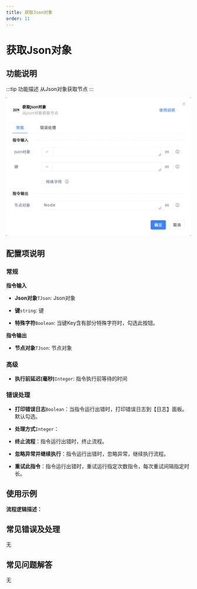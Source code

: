 ```yaml
---
title: 获取Json对象
order: 11
---
```


# 获取Json对象

## 功能说明

:::tip 功能描述
从Json对象获取节点
:::

![获取Json对象](../../../assets/获取Json对象_command.png)

## 配置项说明

### 常规

**指令输入**

- **Json对象**`TJson`: Json对象

- **键**`string`: 键

- **特殊字符**`Boolean`: 当键Key含有部分特殊字符时，勾选此按钮。


**指令输出**

- **节点对象**`TJson`: 节点对象

### 高级

- **执行前延迟(毫秒)**`Integer`: 指令执行前等待的时间

### 错误处理

- **打印错误日志**`Boolean`：当指令运行出错时，打印错误日志到【日志】面板。默认勾选。

- **处理方式**`Integer`：

 - **终止流程**：指令运行出错时，终止流程。

 - **忽略异常并继续执行**：指令运行出错时，忽略异常，继续执行流程。

 - **重试此指令**：指令运行出错时，重试运行指定次数指令，每次重试间隔指定时长。

## 使用示例

**流程逻辑描述：** 

## 常见错误及处理

无

## 常见问题解答

无

